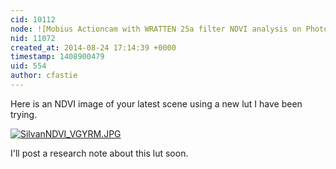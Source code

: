 ```yaml
---
cid: 10112
node: ![Mobius Actioncam with WRATTEN 25a filter NDVI analysis on PhotoMonitoring Plugin](../notes/silvanhi/08-22-2014/mobius-actioncam-with-wratten-25a-filter-ndvi-analysis-on-photomonitoring-plugin)
nid: 11072
created_at: 2014-08-24 17:14:39 +0000
timestamp: 1408900479
uid: 554
author: cfastie
---
```


Here is an NDVI image of your latest scene using a new lut I have been trying.   

[![SilvanNDVI_VGYRM.JPG](https://i.publiclab.org/system/images/photos/000/006/403/medium/SilvanNDVI_VGYRM.JPG)](https://i.publiclab.org/system/images/photos/000/006/403/original/SilvanNDVI_VGYRM.JPG)  

I'll post a research note about this lut soon.
